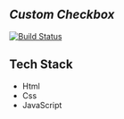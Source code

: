 ## _Custom Checkbox_

[![Build Status](https://res.cloudinary.com/dlbipxxlr/image/upload/v1672414974/gitHub-repository-images/num_47_yw8s1z.png)](https://63af07a3d159de0076d1822e--gleaming-unicorn-1aecd5.netlify.app/)

## Tech Stack
- Html
- Css
- JavaScript

